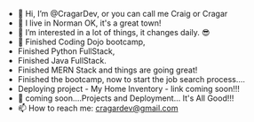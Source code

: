 - 👋 Hi, I’m @CragarDev, or you can call me Craig or Cragar
- 🚁 I live in Norman OK, it's a great town!
- 👀 I’m interested in a lot of things, it changes daily. 😎
- 🌱 Finished Coding Dojo bootcamp,
-    Finished Python FullStack,
-    Finished  Java FullStack.
-    Finished  MERN Stack and things are going great!
-    Finished the bootcamp, now to start the job search process....
-    Deploying project - My Home Inventory - link coming soon!!!
- 💞️ coming soon....Projects and Deployment... It's All Good!!!
- 📫 How to reach me: cragardev@gmail.com

<!---
CragarDev/CragarDev is a ✨ special ✨ repository because its `README.md` (this file) appears on your GitHub profile.
You can click the Preview link to take a look at your changes.
--->

